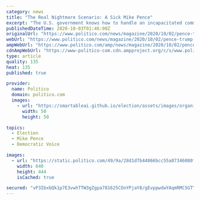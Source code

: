 ```yaml
---
category: news
title: "The Real Nightmare Scenario: A Sick Mike Pence"
excerpt: "The U.S. government knows how to handle an incapacitated commander in chief, but has no idea how to deal with a very sick vice president."
publishedDateTime: 2020-10-03T01:46:00Z
originalUrl: "https://www.politico.com/news/magazine/2020/10/02/pence-trump-covid-coronavirus-sick-425329"
webUrl: "https://www.politico.com/news/magazine/2020/10/02/pence-trump-covid-coronavirus-sick-425329"
ampWebUrl: "https://www.politico.com/amp/news/magazine/2020/10/02/pence-trump-covid-coronavirus-sick-425329"
cdnAmpWebUrl: "https://www-politico-com.cdn.ampproject.org/c/s/www.politico.com/amp/news/magazine/2020/10/02/pence-trump-covid-coronavirus-sick-425329"
type: article
quality: 135
heat: 135
published: true

provider:
  name: Politico
  domain: politico.com
  images:
    - url: "https://smartableai.github.io/election/assets/images/organizations/politico.com-50x50.jpg"
      width: 50
      height: 50

topics:
  - Election
  - Mike Pence
  - Democratic Voice

images:
  - url: "https://static.politico.com/49/9a/28d1d7b44866bcc55a87346080fb/service-pnp-cph-3a00000-3a09000-3a09200-3a09293r.jpg"
    width: 640
    height: 444
    isCached: true

secured: "vP3IbxbQk1p7E3vwhTTW3gZgpa781625COnYPjaY8/gEvppwdwYAqmRMC5GTY2fnI96/smxhiekFlGvjjN2DteWDAhdGmc0nbVQw8PXrkbaXOMHPJ/bqbySCMKz5UWqgD5EmUtebD/zPzRAvhPmXZkm4DPSA0+09v+yfbwRL/ehyU1/BZhGg7D0R7n4nv68Ke7HmPc7p3risMSbz6TKki9CdJdAI42IKIr6xVSlg5CrIwm9SMPZqbM9RAmHyCCtGqIj1c0SP8hqRu3s/2OReNfoiaKu6r0wtUPpMlKtXmoHllnnqSv3v9e0Z3PALBzDlHkpFeJGFF7qSPnuNaWStdwnWD7Z09vPFsbjPVkgxNHs=;S7S/NppN5A9i5a0aokZrQA=="
---
```


